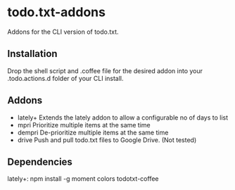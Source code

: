 todo.txt-addons
===============

Addons for the CLI version of todo.txt.

## Installation

Drop the shell script and .coffee file for the desired addon into your .todo.actions.d folder of your CLI install.

## Addons
- lately+		Extends the lately addon to allow a configurable no of days to list
- mpri		  Prioritize multiple items at the same time
- dempri		De-prioritize multiple items at the same time
- drive		  Push and pull todo.txt files to Google Drive. (Not tested)


## Dependencies
lately+:  npm install -g moment colors todotxt-coffee
